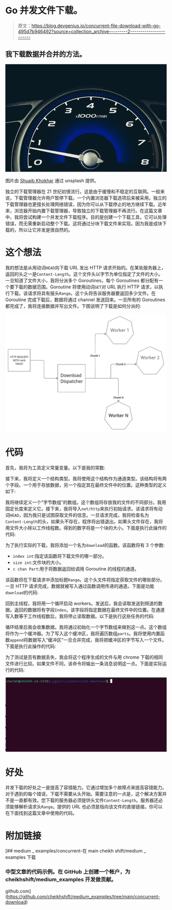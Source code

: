 # Go 并发文件下载。

> 原文：<https://blog.devgenius.io/concurrent-file-download-with-go-495d7b946492?source=collection_archive---------2----------------------->

## 我下载数据并合并的方法。

![](img/4b335855f085d75ee2c61f48f56b89d8.png)

图片由 [Shuaib Khokhar](https://unsplash.com/@shuaibk) 通过 unsplash 提供。

独立的下载管理器在 21 世纪初很流行。这是由于缓慢和不稳定的互联网。一般来说，下载管理器允许用户暂停下载。一个内置浏览器下载选项后来被采用。独立的下载管理器也更擅长处理网络错误，因为你可以从下载停止的地方继续下载。近年来，浏览器开始内置下载管理器，导致独立的下载管理器不再流行。在这篇文章中，我将尝试构建一个并发文件下载程序。目的是创建一个下载工具，它可以处理错误，而无需重新启动整个下载。这将通过分块下载文件来实现。因为我是成块下载的，所以让它并发是很自然的。

# 这个想法

我的想法是从用动词`HEAD`向下载 URL 发出 HTTP 请求开始的。在某些服务器上，返回的头之一是`Content-Length`。这个文件头以字节为单位指定了文件的大小。一旦知道了文件大小，我将分派多个 Goroutines，每个 Goroutines 都分配有一个要下载的数据范围。Goroutine 将使用动词`GET`对 URL 执行 HTTP 请求，以执行下载。该请求将具有报头`Range`。这个头将告诉服务器要返回多少文件。在 Goroutine 完成下载后，数据将通过 channel 发送回来。一旦所有的 Goroutines 都完成了，我将连接数据并写出文件。下图说明了下载是如何分派的:

![](img/58614ae2576fe3ebbc65e9b0bf2b93a9.png)

# 代码

首先，我将为工具定义常量变量。以下是我的常数:

接下来，我将定义一个结构类型。我将使用这个结构作为通道类型。该结构将有两个字段。一个用于存放数据，另一个指定其在最终文件中的位置。这种类型的定义如下:

我将继续定义一个“字节数组”的数组。这个数组将存放我的文件的不同部分。我用固定长度来定义它。接下来，我将导入`net/http`来执行初始请求。该请求将有动词`HEAD`，因为我只是试图获取文件的信息。一旦请求完成，我将检查名为`Content-Length`的头，如果头不存在，程序将出错退出。如果头文件存在，我将用文件大小除以工作线程数。得到的数字将是一个块的大小。下面是执行此操作的代码:

为了执行实际的下载，我将添加一个名为`download`的函数。该函数将有 3 个参数:

*   `index int`:指定该函数将下载文件的哪一部分。
*   `size int`:文件块的大小。
*   `c chan Part`:用于将数据返回给调用 Goroutine 的线程的通道。

该函数将在下载请求中添加标题`Range`。这个头文件将指定获取文件的哪些部分。一旦 HTTP 请求完成，数据就被写入通过函数调用传递的通道。下面是功能`download`的代码:

回到主线程，我将用一个循环启动 workers。发送后，我会读取发送到频道的数据。返回的数据将有字段`Index`。该字段将指定数据在最终文件中的位置。在通道写入数等于工作线程数后，我将停止读取数据。以下是执行这些任务的代码:

循环结束后我会收集数据。我将通过初始化一个字节数组来做到这一点。这个数组将作为一个缓冲器。为了写入这个缓冲区，我将遍历数组`parts`。我将使用内置函数`append`将数据写入“缓冲区”一旦合并完成，我将把缓冲区的字节写入一个文件。下面是执行此操作的代码:

为了测试是否有数据丢失，我会将这个程序生成的文件与用 chrome 下载的相同文件进行比较。如果文件不同，该命令将输出一条消息说明这一点。下面是实际运行的代码:

![](img/270c7c3f4f3360c8640440b8df0f4527.png)

# 好处

并发下载的好处之一是提高了容错能力。它通过增加多个故障点来提高容错能力。对于遇到的每个错误，下载不需要从头开始。需要注意的一点是，这个解决方案并不是一直都有效。您下载的服务器必须提供头文件`Content-Length`。服务器还必须能够解析请求头`Range`。提供的 URL 也必须是指向该文件的直接链接。你可以在下面找到这篇文章中使用的代码。

# 附加链接

[](https://github.com/cheikhshift/medium_examples/tree/main/concurrent-download) [## medium _ examples/concurrent-在 main cheikh shift/medium _ examples 下载

### 中型文章的代码示例。在 GitHub 上创建一个帐户，为 cheikhshift/medium_examples 开发做贡献。

github.com](https://github.com/cheikhshift/medium_examples/tree/main/concurrent-download)